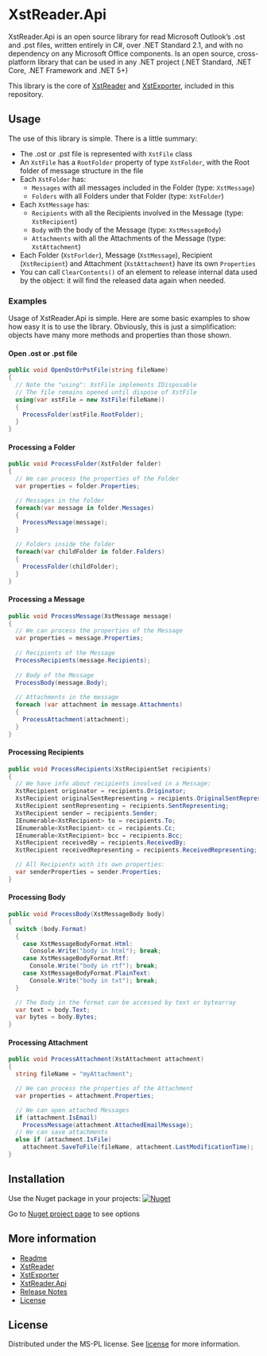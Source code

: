 # XstReader.Api
XstReader.Api is an open source library for read Microsoft Outlook’s .ost and .pst files, written entirely in C#, over .NET Standard 2.1, and with no dependency on any Microsoft Office components. Is an open source, cross-platform library that can be used in any .NET project (.NET Standard, .NET Core, .NET Framework and .NET 5+)

This library is the core of [XstReader](./XstReader) and [XstExporter](./XstExporter), included in this repository.

## Usage
The use of this library is simple. There is a little summary: 
* The .ost or .pst file is represented with `XstFile` class
* An `XstFile` has a `RootFolder` property of type `XstFolder`, with the Root folder of message structure in the file
* Each `XstFolder` has:
  * `Messages` with all messages included in the Folder (type: `XstMessage`)
  * `Folders` with all Folders under that Folder (type: `XstFolder`)
* Each `XstMessage` has:
  * `Recipients` with all the Recipients involved in the Message (type: `XstRecipient`)
  * `Body` with the body of the Message (type: `XstMessageBody`)
  * `Attachments` with all the Attachments of the Message (type: `XstAttachment`)
* Each Folder (`XstForlder`), Message (`XstMessage`), Recipient (`XstRecipient`) and Attachment (`XstAttachment`) have its own `Properties`
* You can call `ClearContents()` of an element to release internal data used by the object: it will find the released data  again when needed.

### Examples
Usage of XstReader.Api is simple. Here are some basic examples to show how easy it is to use the library. Obviously, this is just a simplification: objects have many more methods and properties than those shown.

#### Open .ost or .pst file
```csharp
public void OpenOstOrPstFile(string fileName)
{
  // Note the "using": XstFile implements IDisposable
  // The file remains opened until dispose of XstFile
  using(var xstFile = new XstFile(fileName))
  {
    ProcessFolder(xstFile.RootFolder);
  }
}
```

#### Processing a Folder
```csharp
public void ProcessFolder(XstFolder folder)
{
  // We can process the properties of the Folder
  var properties = folder.Properties; 

  // Messages in the folder
  foreach(var message in folder.Messages)
  {
    ProcessMessage(message);
  }

  // Folders inside the folder
  foreach(var childFolder in folder.Folders)
  {
    ProcessFolder(childFolder);
  }
}
```

#### Processing a Message
```csharp
public void ProcessMessage(XstMessage message)
{
  // We can process the properties of the Message
  var properties = message.Properties;
  
  // Recipients of the Message
  ProcessRecipients(message.Recipients);
  
  // Body of the Message
  ProcessBody(message.Body);
  
  // Attachments in the message
  foreach (var attachment in message.Attachments)
  {
    ProcessAttachment(attachment);
  }
}
```

#### Processing Recipients
```csharp
public void ProcessRecipients(XstRecipientSet recipients)
{
  // We have info about recipients involved in a Message:
  XstRecipient originator = recipients.Originator;
  XstRecipient originalSentRepresenting = recipients.OriginalSentRepresenting;
  XstRecipient sentRepresenting = recipients.SentRepresenting;
  XstRecipient sender = recipients.Sender;
  IEnumerable<XstRecipient> to = recipients.To;
  IEnumerable<XstRecipient> cc = recipients.Cc;
  IEnumerable<XstRecipient> bcc = recipients.Bcc;
  XstRecipient receivedBy = recipients.ReceivedBy;
  XstRecipient receivedRepresenting = recipients.ReceivedRepresenting;

  // All Recipients with its own properties:
  var senderProperties = sender.Properties;
}
```

#### Processing Body
```csharp
public void ProcessBody(XstMessageBody body)
{
  switch (body.Format)
  {
    case XstMessageBodyFormat.Html:
	  Console.Write("body in html"); break;
    case XstMessageBodyFormat.Rtf:
      Console.Write("body in rtf"); break;
    case XstMessageBodyFormat.PlainText:
      Console.Write("body in txt"); break;
  }

  // The Body in the format can be accessed by text or bytearray
  var text = body.Text;
  var bytes = body.Bytes;
}
```

#### Processing Attachment
```csharp
public void ProcessAttachment(XstAttachment attachment)
{
  string fileName = "myAttachment";

  // We can process the properties of the Attachment
  var properties = attachment.Properties;

  // We can open attached Messages
  if (attachment.IsEmail)
    ProcessMessage(attachment.AttachedEmailMessage);
  // We can save attachments
  else if (attachment.IsFile)
    attachment.SaveToFile(fileName, attachment.LastModificationTime);
}
```

## Installation
Use the Nuget package in your projects: 
[![Nuget](https://img.shields.io/nuget/v/XstReader.Api?style=plastic)](https://www.nuget.org/packages/XstReader.Api/)

Go to [Nuget project page](https://www.nuget.org/packages/XstReader.Api/) to see options


## More information
* [Readme](./README.md)
* [XstReader](./XstReader.md)
* [XstExporter](./XstExporter.md)
* [XstReader.Api](./XstReader.Api.md)
* [Release Notes](./ReleaseNotes.md)
* [License](./license.md)

## License
Distributed under the MS-PL license. See [license](license.md) for more information.

